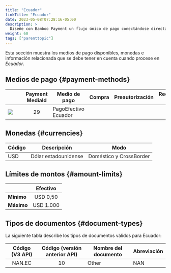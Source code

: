 ```yaml
---
title: "Ecuador"
linkTitle: "Ecuador"
date: 2023-05-08T07:28:16-05:00
description: >
  Diseñe con Bamboo Payment un flujo único de pago conectándose directamente con nuestras API y ofrezca una solución de pago confiable y efectiva para comercio electrónico en _**Ecuador**_.
weight: 60
tags: ["parenttopic"]
---
```


Esta sección muestra los medios de pago disponibles, monedas e información relacionada que se debe tener en cuenta cuando procese en _Ecuador_.

## Medios de pago {#payment-methods}

| | Payment MediaId | Medio de pago | Compra | Preautorización | Reembolso total | Reembolso parcial | Tipo | Flujo |
|-----|:---:|---|:---:|:---:|:---:|:---:|-----|-----|
| <img src="https://s3.amazonaws.com/gateway.prod.bamboopayment.com/payment-method-logos/PagoEfectivo_PhysicalNetwork.png" style="min-width: 40px;" /> | 29 | PagoEfectivo Ecuador  | <img src="/assets/check_mark_64.png" width="15px"/> | <img src="/assets/x_mark_64.png" width="15px"/> | <img src="/assets/x_mark_64.png" width="15px"/> | <img src="/assets/x_mark_64.png" width="15px"/> | Efectivo | API |

## Monedas {#currencies}

| Código | Descripción          | Modo                    |
|--------|----------------------|-------------------------|
| USD    | Dólar estadounidense | Doméstico y CrossBorder |

## Límites de montos {#amount-limits}

<div id="shortTable"></div>

|  | Efectivo | 
|---|:---:|
| **Mínimo** | USD 0,50  |
| **Máximo** | USD 1.000 | 

## Tipos de documentos {#document-types}
La siguiente tabla describe los tipos de documentos válidos para Ecuador:

| Código (V3 API) | Código (versión anterior API) | Nombre del documento | Abreviación  |
|:-------------:|:-------------------:|----------------------|--------------|
|  NAN.EC        | 10                  | Other                | NAN          |